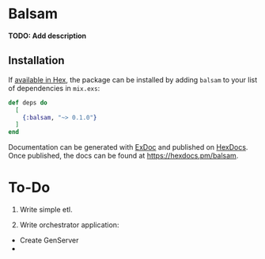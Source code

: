 # Balsam

**TODO: Add description**

## Installation

If [available in Hex](https://hex.pm/docs/publish), the package can be installed
by adding `balsam` to your list of dependencies in `mix.exs`:

```elixir
def deps do
  [
    {:balsam, "~> 0.1.0"}
  ]
end
```

Documentation can be generated with [ExDoc](https://github.com/elixir-lang/ex_doc)
and published on [HexDocs](https://hexdocs.pm). Once published, the docs can
be found at <https://hexdocs.pm/balsam>.

# To-Do

1. Write simple etl.

2. Write orchestrator application:
  - Create GenServer
  - 

